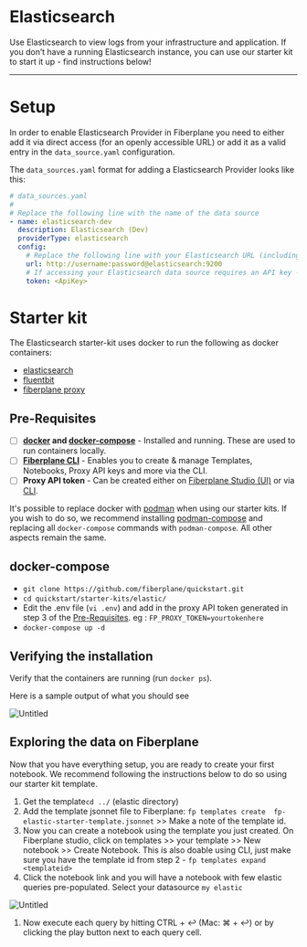 # Elasticsearch

Use Elasticsearch to view logs from your infrastructure and application. If you don’t have a running Elasticsearch instance, you can use our starter kit to start it up - find instructions below!

---

# Setup

In order to enable Elasticsearch Provider in Fiberplane you need to either add it via direct access (for an openly accessible URL) or add it as a valid entry in the `data_source.yaml` configuration.

The `data_sources.yaml` format for adding a Elasticsearch Provider looks like this:

```yaml
# data_sources.yaml
#
# Replace the following line with the name of the data source
- name: elasticsearch-dev
  description: Elasticsearch (Dev)
  providerType: elasticsearch
  config:
    # Replace the following line with your Elasticsearch URL (including Basic Auth) and port
    url: http://username:password@elasticsearch:9200
    # If accessing your Elasticsearch data source requires an API key - add it here
    token: <ApiKey>
```

# Starter kit

The Elasticsearch starter-kit uses docker to run the following as docker containers:

- [elasticsearch](https://www.elastic.co/elasticsearch/)
- [fluentbit](https://docs.fluentbit.io/manual)
- [fiberplane proxy](https://docs.fiberplane.com/quickstart/set-up-the-fiberplane-proxy)

## Pre-Requisites

- [ ]  **[docker](https://docs.docker.com/get-docker/) and [docker-compose](https://docs.docker.com/compose/install/)** - Installed and running. These are used  to run containers locally.
- [ ]  **[Fiberplane CLI](https://docs.fiberplane.com/quickstart/set-up-the-fiberplane-proxy-with-the-cli#3b87d09b5321477cb6268caed0b5f9ae)** - Enables you to create & manage Templates, Notebooks, Proxy API keys and more via the CLI.
- [ ]  **Proxy API token** - Can be created either on [Fiberplane Studio (UI)](https://docs.fiberplane.com/quickstart/set-up-the-fiberplane-proxy#cae32ee6460b490a98aa0ecf7fd82a71) or via [CLI](https://docs.fiberplane.com/quickstart/set-up-the-fiberplane-proxy-with-the-cli#5bcaeea073a043f3a384d3f35640ca1e).

It's possible to replace docker with [podman](https://podman.io/) when using our starter kits. If you wish to do so, we recommend installing [podman-compose](https://github.com/containers/podman-compose) and replacing all `docker-compose` commands with `podman-compose`. All other aspects remain the same.

## docker-compose

- `git clone https://github.com/fiberplane/quickstart.git`
- `cd quickstart/starter-kits/elastic/`
- Edit the .env file (`vi .env`) and add in the proxy API token generated in step 3 of the [Pre-Requisites](Elasticsearch%2067e7fae5cc4041a2bd1c894085d86141.md). eg : `FP_PROXY_TOKEN=yourtokenhere`
- `docker-compose up -d`

## Verifying the installation

Verify that the containers are running (run `docker ps`).

Here is a sample output of what you should see

![Untitled](Elasticsearch%2067e7fae5cc4041a2bd1c894085d86141/Untitled.png)

## Exploring the data on Fiberplane

Now that you have everything setup, you are ready to create your first notebook. We recommend following the instructions below to do so using our starter kit template.

1. Get the template`cd ../` (elastic directory)
2. Add the template jsonnet file to Fiberplane: `fp templates create  fp-elastic-starter-template.jsonnet` >> Make a note of the template id.
3. Now you can create a notebook using the template you just created. On Fiberplane studio, click on templates >> your template >> New notebook >> Create Notebook. This is also doable using CLI, just make sure you have the template id from step 2 - `fp templates expand <templateid>`
4. Click the notebook link and you will have a notebook with few elastic queries pre-populated. Select your datasource `my elastic`

![Untitled](Elasticsearch%2067e7fae5cc4041a2bd1c894085d86141/Untitled%201.png)

1. Now execute each query by hitting CTRL + ↩︎ (Mac: ⌘ + ↩︎) or by clicking the play button next to each query cell.